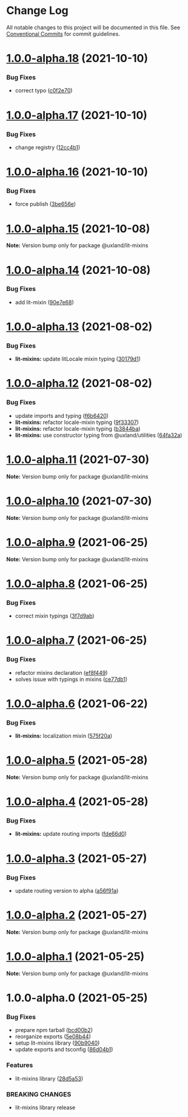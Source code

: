 # Change Log

All notable changes to this project will be documented in this file.
See [Conventional Commits](https://conventionalcommits.org) for commit guidelines.

# [1.0.0-alpha.18](https://github.com/uxland/lit/compare/@uxland/lit-mixins@1.0.0-alpha.17...@uxland/lit-mixins@1.0.0-alpha.18) (2021-10-10)


### Bug Fixes

* correct typo ([c0f2e70](https://github.com/uxland/lit/commit/c0f2e70e62b4ea60e70872b40605d7213bc624ac))





# [1.0.0-alpha.17](https://github.com/uxland/lit/compare/@uxland/lit-mixins@1.0.0-alpha.16...@uxland/lit-mixins@1.0.0-alpha.17) (2021-10-10)


### Bug Fixes

* change registry ([12cc4b1](https://github.com/uxland/lit/commit/12cc4b16cf6c46268d7c848535e184c1794ec04b))





# [1.0.0-alpha.16](https://github.com/uxland/lit/compare/@uxland/lit-mixins@1.0.0-alpha.15...@uxland/lit-mixins@1.0.0-alpha.16) (2021-10-10)


### Bug Fixes

* force publish ([3be656e](https://github.com/uxland/lit/commit/3be656ea8a158b61b3c9be37a939e5b6931f988c))





# [1.0.0-alpha.15](https://github.com/uxland/lit/compare/@uxland/lit-mixins@1.0.0-alpha.14...@uxland/lit-mixins@1.0.0-alpha.15) (2021-10-08)

**Note:** Version bump only for package @uxland/lit-mixins





# [1.0.0-alpha.14](https://github.com/uxland/lit/compare/@uxland/lit-mixins@1.0.0-alpha.13...@uxland/lit-mixins@1.0.0-alpha.14) (2021-10-08)


### Bug Fixes

* add lit-mixin ([90e7e68](https://github.com/uxland/lit/commit/90e7e681ef664bb38ba56a296f11280ded13a754))





# [1.0.0-alpha.13](https://github.com/uxland/lit/compare/@uxland/lit-mixins@1.0.0-alpha.12...@uxland/lit-mixins@1.0.0-alpha.13) (2021-08-02)


### Bug Fixes

* **lit-mixins:** update litLocale mixin typing ([30179d1](https://github.com/uxland/lit/commit/30179d15fe394a1e6544aab222ebf5108f3108c2))





# [1.0.0-alpha.12](https://github.com/uxland/lit/compare/@uxland/lit-mixins@1.0.0-alpha.11...@uxland/lit-mixins@1.0.0-alpha.12) (2021-08-02)


### Bug Fixes

* update imports and typing ([f6b6420](https://github.com/uxland/lit/commit/f6b6420e4e1f68f15d4bb8f18d4935aaf15a90ff))
* **lit-mixins:** refactor locale-mixin typing ([9f33307](https://github.com/uxland/lit/commit/9f33307b48b9b67de45bada78ea835138450e9da))
* **lit-mixins:** refactor locale-mixin typing ([b3844ba](https://github.com/uxland/lit/commit/b3844ba82b3665293e77f9fe4bfd990875d25791))
* **lit-mixins:** use constructor typing from @uxland/utilities ([64fa32a](https://github.com/uxland/lit/commit/64fa32a0b34b6ad0d8ccee89c842b5adf2cc241d))





# [1.0.0-alpha.11](https://github.com/uxland/lit/compare/@uxland/lit-mixins@1.0.0-alpha.10...@uxland/lit-mixins@1.0.0-alpha.11) (2021-07-30)

**Note:** Version bump only for package @uxland/lit-mixins





# [1.0.0-alpha.10](https://github.com/uxland/lit/compare/@uxland/lit-mixins@1.0.0-alpha.9...@uxland/lit-mixins@1.0.0-alpha.10) (2021-07-30)

**Note:** Version bump only for package @uxland/lit-mixins





# [1.0.0-alpha.9](https://github.com/uxland/lit/compare/@uxland/lit-mixins@1.0.0-alpha.8...@uxland/lit-mixins@1.0.0-alpha.9) (2021-06-25)

**Note:** Version bump only for package @uxland/lit-mixins





# [1.0.0-alpha.8](https://github.com/uxland/lit/compare/@uxland/lit-mixins@1.0.0-alpha.7...@uxland/lit-mixins@1.0.0-alpha.8) (2021-06-25)


### Bug Fixes

* correct mixin typings ([3f7d9ab](https://github.com/uxland/lit/commit/3f7d9abca478328e4b06ab2a908f2c3b34b0a78f))





# [1.0.0-alpha.7](https://github.com/uxland/lit/compare/@uxland/lit-mixins@1.0.0-alpha.6...@uxland/lit-mixins@1.0.0-alpha.7) (2021-06-25)


### Bug Fixes

* refactor mixins declaration ([ef8f449](https://github.com/uxland/lit/commit/ef8f449337f416c54e3196109656a72d0e836dbc))
* solves issue with typings in mixins ([ce77db1](https://github.com/uxland/lit/commit/ce77db16e4d7f413d3a39ba986941905b78e1614))





# [1.0.0-alpha.6](https://github.com/uxland/lit/compare/@uxland/lit-mixins@1.0.0-alpha.5...@uxland/lit-mixins@1.0.0-alpha.6) (2021-06-22)


### Bug Fixes

* **lit-mixins:** localization mixin ([575f20a](https://github.com/uxland/lit/commit/575f20a0a27fdd48bd6f2c7023cc033c65d17497))





# [1.0.0-alpha.5](https://github.com/uxland/lit/compare/@uxland/lit-mixins@1.0.0-alpha.4...@uxland/lit-mixins@1.0.0-alpha.5) (2021-05-28)

**Note:** Version bump only for package @uxland/lit-mixins





# [1.0.0-alpha.4](https://github.com/uxland/lit/compare/@uxland/lit-mixins@1.0.0-alpha.3...@uxland/lit-mixins@1.0.0-alpha.4) (2021-05-28)


### Bug Fixes

* **lit-mixins:** update routing imports ([fde66d0](https://github.com/uxland/lit/commit/fde66d0e10667d6c0f29ee73f7728da5c979ca39))





# [1.0.0-alpha.3](https://github.com/uxland/lit/compare/@uxland/lit-mixins@1.0.0-alpha.2...@uxland/lit-mixins@1.0.0-alpha.3) (2021-05-27)


### Bug Fixes

* update routing version to alpha ([a56f91a](https://github.com/uxland/lit/commit/a56f91abfd64e257848f5d8de275170c1ad2be5c))





# [1.0.0-alpha.2](https://github.com/uxland/lit/compare/@uxland/lit-mixins@1.0.0-alpha.1...@uxland/lit-mixins@1.0.0-alpha.2) (2021-05-27)

**Note:** Version bump only for package @uxland/lit-mixins





# [1.0.0-alpha.1](https://github.com/uxland/lit/compare/@uxland/lit-mixins@1.0.0-alpha.0...@uxland/lit-mixins@1.0.0-alpha.1) (2021-05-25)

**Note:** Version bump only for package @uxland/lit-mixins





# 1.0.0-alpha.0 (2021-05-25)


### Bug Fixes

* prepare npm tarball ([bcd00b2](https://github.com/uxland/lit/commit/bcd00b22657cd4a6b2fb45b5d42767bfe2bd16a0))
* reorganize exports ([5e08b44](https://github.com/uxland/lit/commit/5e08b44998179d4801ee679d03735eca90bcd9e1))
* setup lit-mixins library ([90b9040](https://github.com/uxland/lit/commit/90b90408dff455febbce1fb80c4b4020b0c7cea9))
* update exports and tsconfig ([86d04b1](https://github.com/uxland/lit/commit/86d04b1a86be5bb25ae795a1154dc4de277e0fe7))


### Features

* lit-mixins library ([28d5a53](https://github.com/uxland/lit/commit/28d5a53121aa9bb41fc2edd6b0714432d7739f29))


### BREAKING CHANGES

* lit-mixins library release
